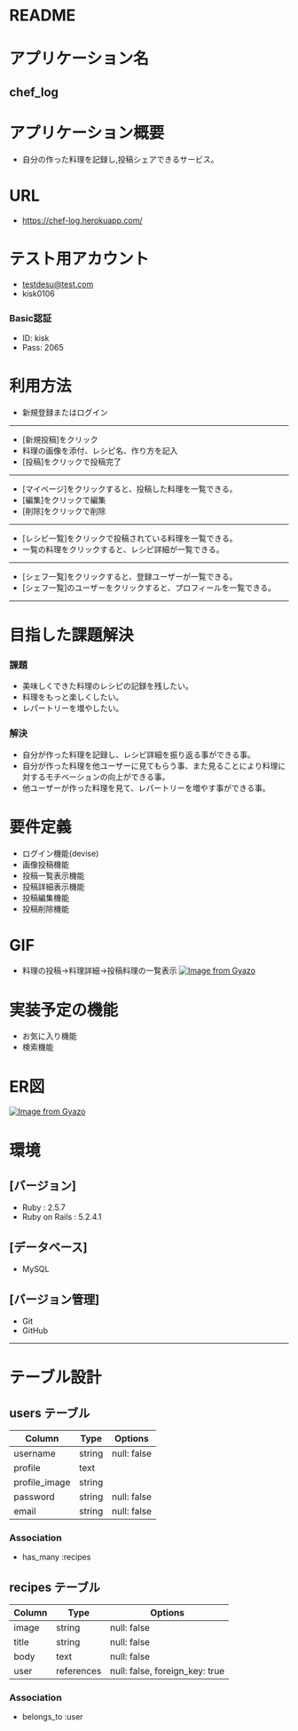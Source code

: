 # README

# アプリケーション名
## chef_log

# アプリケーション概要
- 自分の作った料理を記録し,投稿シェアできるサービス。

# URL
- https://chef-log.herokuapp.com/

# テスト用アカウント
- testdesu@test.com
- kisk0106
### Basic認証
- ID: kisk
- Pass: 2065

# 利用方法
- 新規登録またはログイン
------------------------------------------------------------
- [新規投稿]をクリック
- 料理の画像を添付、レシピ名、作り方を記入
- [投稿]をクリックで投稿完了
------------------------------------------------------------
- [マイページ]をクリックすると、投稿した料理を一覧できる。
- [編集]をクリックで編集
- [削除]をクリックで削除
------------------------------------------------------------
- [レシピ一覧]をクリックで投稿されている料理を一覧できる。
- 一覧の料理をクリックすると、レシピ詳細が一覧できる。
------------------------------------------------------------
- [シェフ一覧]をクリックすると、登録ユーザーが一覧できる。
- [シェフ一覧]のユーザーをクリックすると、プロフィールを一覧できる。
------------------------------------------------------------

# 目指した課題解決
### 課題
- 美味しくできた料理のレシピの記録を残したい。
- 料理をもっと楽しくしたい。
- レパートリーを増やしたい。
### 解決
- 自分が作った料理を記録し、レシピ詳細を振り返る事ができる事。
- 自分が作った料理を他ユーザーに見てもらう事、また見ることにより料理に対するモチベーションの向上ができる事。
- 他ユーザーが作った料理を見て、レパートリーを増やす事ができる事。

# 要件定義
- ログイン機能(devise)
- 画像投稿機能
- 投稿一覧表示機能
- 投稿詳細表示機能
- 投稿編集機能
- 投稿削除機能

# GIF 
- 料理の投稿→料理詳細→投稿料理の一覧表示
[![Image from Gyazo](https://i.gyazo.com/8618f23b14958346e69467144d03d690.gif)](https://gyazo.com/8618f23b14958346e69467144d03d690)

# 実装予定の機能
- お気に入り機能
- 検索機能

# ER図
[![Image from Gyazo](https://i.gyazo.com/99fb6a25c6acd7270d093a1be1a25d29.png)](https://gyazo.com/99fb6a25c6acd7270d093a1be1a25d29)

# 環境
## [バージョン]
- Ruby : 2.5.7
- Ruby on Rails : 5.2.4.1
## [データベース]
- MySQL
## [バージョン管理]
- Git
- GitHub
-------------------------------------------------------

# テーブル設計

## users テーブル
| Column             | Type   | Options     |
| ------------------ | ------ | ----------- |
| username           | string | null: false |
| profile            | text   |             |
| profile_image      | string |             |
| password           | string | null: false |
| email              | string | null: false |

### Association
- has_many :recipes


## recipes テーブル
| Column             | Type       | Options                             |
| ------------------ | ---------- | ----------------------------------- |
| image              | string     | null: false                         |
| title              | string     | null: false                         |
| body               | text       | null: false                         |
| user               | references | null: false, foreign_key: true      |


### Association
- belongs_to :user
